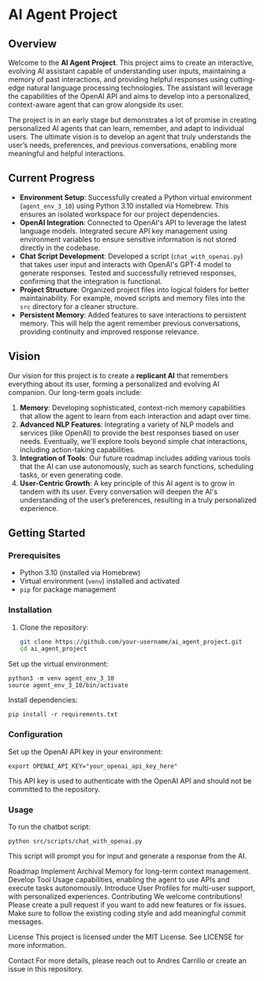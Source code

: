 # AI Agent Project

## Overview

Welcome to the **AI Agent Project**. This project aims to create an interactive, evolving AI assistant capable of understanding user inputs, maintaining a memory of past interactions, and providing helpful responses using cutting-edge natural language processing technologies. The assistant will leverage the capabilities of the OpenAI API and aims to develop into a personalized, context-aware agent that can grow alongside its user.

The project is in an early stage but demonstrates a lot of promise in creating personalized AI agents that can learn, remember, and adapt to individual users. The ultimate vision is to develop an agent that truly understands the user’s needs, preferences, and previous conversations, enabling more meaningful and helpful interactions.

## Current Progress

- **Environment Setup**: Successfully created a Python virtual environment (`agent_env_3_10`) using Python 3.10 installed via Homebrew. This ensures an isolated workspace for our project dependencies.
- **OpenAI Integration**: Connected to OpenAI's API to leverage the latest language models. Integrated secure API key management using environment variables to ensure sensitive information is not stored directly in the codebase.
- **Chat Script Development**: Developed a script (`chat_with_openai.py`) that takes user input and interacts with OpenAI's GPT-4 model to generate responses. Tested and successfully retrieved responses, confirming that the integration is functional.
- **Project Structure**: Organized project files into logical folders for better maintainability. For example, moved scripts and memory files into the `src` directory for a cleaner structure.
- **Persistent Memory**: Added features to save interactions to persistent memory. This will help the agent remember previous conversations, providing continuity and improved response relevance.

## Vision

Our vision for this project is to create a **replicant AI** that remembers everything about its user, forming a personalized and evolving AI companion. Our long-term goals include:

1. **Memory**: Developing sophisticated, context-rich memory capabilities that allow the agent to learn from each interaction and adapt over time.
2. **Advanced NLP Features**: Integrating a variety of NLP models and services (like OpenAI) to provide the best responses based on user needs. Eventually, we'll explore tools beyond simple chat interactions, including action-taking capabilities.
3. **Integration of Tools**: Our future roadmap includes adding various tools that the AI can use autonomously, such as search functions, scheduling tasks, or even generating code.
4. **User-Centric Growth**: A key principle of this AI agent is to grow in tandem with its user. Every conversation will deepen the AI's understanding of the user’s preferences, resulting in a truly personalized experience.

## Getting Started

### Prerequisites
- Python 3.10 (installed via Homebrew)
- Virtual environment (`venv`) installed and activated
- `pip` for package management

### Installation
1. Clone the repository:
   ```bash
   git clone https://github.com/your-username/ai_agent_project.git
   cd ai_agent_project

Set up the virtual environment:
```
python3 -m venv agent_env_3_10
source agent_env_3_10/bin/activate
```

Install dependencies:
```
pip install -r requirements.txt
```

### Configuration  
Set up the OpenAI API key in your environment:
```
export OPENAI_API_KEY="your_openai_api_key_here"
```
This API key is used to authenticate with the OpenAI API and should not be committed to the repository.

### Usage  
To run the chatbot script:
```
python src/scripts/chat_with_openai.py
```
This script will prompt you for input and generate a response from the AI.

Roadmap
Implement Archival Memory for long-term context management.
Develop Tool Usage capabilities, enabling the agent to use APIs and execute tasks autonomously.
Introduce User Profiles for multi-user support, with personalized experiences.
Contributing
We welcome contributions! Please create a pull request if you want to add new features or fix issues. Make sure to follow the existing coding style and add meaningful commit messages.

License
This project is licensed under the MIT License. See LICENSE for more information.

Contact
For more details, please reach out to Andres Carrillo or create an issue in this repository.
